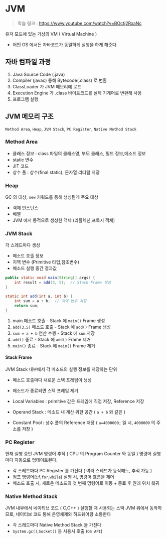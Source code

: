 # JVM

> 학습 링크 : https://www.youtube.com/watch?v=BOctj2RxaNc

유저 모드에 있는 가상의 VM ( Virtual Machine  )

- 어떤 OS 에서든 자바코드가 동일하게 실행을 하게 해준다.

## 자바 컴파일 과정 

1. Java Source Code (.java)
2. Compiler (javac) 통해 Bytecode(.class) 로 변환
3. ClassLoader 가 JVM 메모리에 로드
4. Execution Engine 가 .class 바이트코드를 실제 기계어로 변환해 사용
5. 프로그램 실행

## JVM 메모리 구조

`Method Area`, `Heap`, `JVM Stack`, `PC Register`, `Native Method Stack`

### Method Area

- 클래스 정보 : class 파일의 클래스명, 부모 클래스, 필드 정보,메소드 정보
- static 변수
- JIT 코드
- 상수 풀 : 상수(final static), 문자열 리터럴 저장

### Heap

GC 의 대상, `new` 키워드를 통해 생성된게 주요 대상

- 객체 인스턴스
- 배열
- JVM 에서 동적으로 생성한 객체 (리플렉션,프록시 객체)

### JVM Stack

각 스레드마다 생성

- 메소드 호출 정보
- 지역 변수 (Primitive 타입,참조변수)
- 메소드 실행 중간 결과값

```java
public static void main(String[] args) {
    int result = add(3, 5);  // Stack Frame 생성
}

static int add(int a, int b) {
    int sum = a + b;  // 지역 변수 저장
    return sum;
}
```

1. main 메소드 호출 - Stack 에 `main()` Frame 생성
2. `add(3,5)` 메소드 호출 - Stack 에 `add()` Frame 생성
3. `sum = a + b` 연산 수행 - Stack 에 `sum` 저장
4. `add()` 종료 - Stack 에 `add()` Frame 제거
5. `main()` 종료 - Stack 에 `main()` Frame 제거

#### Stack Frame

JVM Stack 내부에서 각 메소드의 실행 정보를 저장하는 단위

- 메소드 호출마다 새로운 스택 프레임이 생성
- 메소드가 종료되면 스택 프레임 제거

- Local Variables : primitive 값은 프레임에 직접 저장, Reference 저장
- Operand Stack : 메소드 내 계산 위한 공간 ( `a + b` 와 같은 )
- Constant Pool : 상수 풀의 Reference 저장 ( `a=4000000;` 일 시, `4000000` 의 주소를 저장 )

### PC Register

현재 실행 중인 JVM 명령어 추적
( CPU 의 Program Counter 와 동일 )
명령어 실행마다 자동으로 업데이트된다.

- 각 스레드마다 PC Register 를 가진다 ( 여러 스레드가 동작해도, 추적 가능 )
- 점프 명령어(`if`,`for`,`while`) 실행 시, 명령어 흐름을 제어
- 메소드 호출 시, 새로운 메소드의 첫 번째 명령어로 이동 + 종료 후 원래 위치 복귀

### Native Method Stack

JVM 내부에서 네이티브 코드 ( C,C++ ) 실행할 때 사용되는 스택
JVM 위에서 동작하므로, 네이티브 코드 통해 운영체제와 하드웨어랑 소통한다

- 각 스레드마다 Native Method Stack 을 가진다
- `System.gc()`,`Socket()` 등 사용시 호출 (`OS API`)
